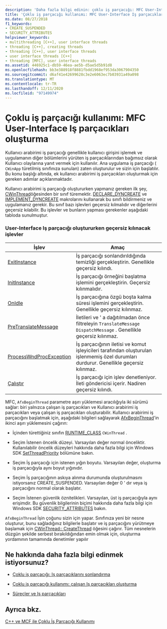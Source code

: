 ```yaml
---
description: 'Daha fazla bilgi edinin: çoklu iş parçacığı: MFC User-Interface Iş parçacıkları oluşturma'
title: 'Çoklu iş parçacığı kullanımı: MFC User-Interface Iş parçacıkları oluşturma'
ms.date: 08/27/2018
f1_keywords:
- CREATE_SUSPENDED
- SECURITY_ATTRIBUTES
helpviewer_keywords:
- multithreading [C++], user interface threads
- threading [C++], creating threads
- threading [C++], user interface threads
- user interface threads [C++]
- threading [MFC], user interface threads
ms.assetid: 446925c1-db59-46ea-ae5b-d5ae5d5b91d8
ms.openlocfilehash: bb3e388918f8881fbdd1968ef953da3067904350
ms.sourcegitcommit: d6af41e42699628c3e2e6063ec7b03931a49a098
ms.translationtype: MT
ms.contentlocale: tr-TR
ms.lasthandoff: 12/11/2020
ms.locfileid: "97149974"
---
```

# <a name="multithreading-creating-mfc-user-interface-threads"></a>Çoklu iş parçacığı kullanımı: MFC User-Interface Iş parçacıkları oluşturma

Kullanıcı arabirimi iş parçacığı genellikle kullanıcı girişini işlemek ve uygulamanın diğer bölümlerini yürüten iş parçacıklarından bağımsız olarak Kullanıcı olaylarına yanıt vermek için kullanılır. Ana uygulama iş parçacığı ( `CWinApp` türetilmiş sınıfınıza sunulan) zaten oluşturulur ve sizin için başlatılır. Bu konu başlığı altında, ek kullanıcı arabirimi iş parçacıkları oluşturmak için gereken adımlar açıklanmaktadır.

Kullanıcı arabirimi iş parçacığı oluştururken yapmanız gereken ilk şey, [CWinThread](../mfc/reference/cwinthread-class.md)öğesinden bir sınıf türemektir. [DECLARE_DYNCREATE](../mfc/reference/run-time-object-model-services.md#declare_dyncreate) ve [IMPLEMENT_DYNCREATE](../mfc/reference/run-time-object-model-services.md#implement_dyncreate) makrolarını kullanarak bu sınıfı bildirmeniz ve uygulamanız gerekir. Bu sınıf bazı işlevleri geçersiz kılmalıdır ve diğerlerini geçersiz kılabilir. Bu işlevler ve bunların yapması gerekenler aşağıdaki tabloda sunulmuştur.

### <a name="functions-to-override-when-creating-a-user-interface-thread"></a>User-Interface Iş parçacığı oluştururken geçersiz kılınacak işlevler

|İşlev|Amaç|
|--------------|-------------|
|[ExitInstance](../mfc/reference/cwinthread-class.md#exitinstance)|İş parçacığı sonlandırıldığında temizliği gerçekleştirin. Genellikle geçersiz kılındı.|
|[InitInstance](../mfc/reference/cwinthread-class.md#initinstance)|İş parçacığı örneğini başlatma işlemini gerçekleştirin. Geçersiz kılınmalıdır.|
|[OnIdle](../mfc/reference/cwinthread-class.md#onidle)|İş parçacığına özgü boşta kalma süresi işlemini gerçekleştirin. Genellikle geçersiz kılınmaz.|
|[PreTranslateMessage](../mfc/reference/cwinthread-class.md#pretranslatemessage)|İletileri ve ' a dağıtılmadan önce filtreleyin `TranslateMessage` `DispatchMessage` . Genellikle geçersiz kılınmaz.|
|[ProcessWndProcException](../mfc/reference/cwinthread-class.md#processwndprocexception)|İş parçacığının iletisi ve komut işleyicileri tarafından oluşturulan işlenmemiş özel durumları durdurur. Genellikle geçersiz kılınmaz.|
|[Çalıştır](../mfc/reference/cwinthread-class.md#run)|İş parçacığı için işlev denetleniyor. İleti göndericisi içerir. Nadiren geçersiz kılındı.|

MFC, `AfxBeginThread` parametre aşırı yüklemesi aracılığıyla iki sürümü sağlar: biri yalnızca çalışan iş parçacıkları ve Kullanıcı arabirimi iş parçacıkları veya çalışan iş parçacıkları oluşturabilir. Kullanıcı arabirimi iş parçacığını başlatmak için, aşağıdaki bilgileri sağlayarak [AfxBeginThread](../mfc/reference/application-information-and-management.md#afxbeginthread)'in ikinci aşırı yüklemesini çağırın:

- İçinden türettiğiniz sınıfın [RUNTIME_CLASS](../mfc/reference/run-time-object-model-services.md#runtime_class) `CWinThread` .

- Seçim İstenen öncelik düzeyi. Varsayılan değer normal önceliktir. Kullanılabilir öncelik düzeyleri hakkında daha fazla bilgi için Windows SDK [SetThreadPriority](/windows/win32/api/processthreadsapi/nf-processthreadsapi-setthreadpriority) bölümüne bakın.

- Seçim İş parçacığı için istenen yığın boyutu. Varsayılan değer, oluşturma iş parçacığıyla aynı boyut yığınıdır.

- Seçim İş parçacığının askıya alınma durumunda oluşturulmasını istiyorsanız CREATE_SUSPENDED. Varsayılan değer 0 ' dır veya iş parçacığını normal olarak başlatır.

- Seçim İstenen güvenlik öznitelikleri. Varsayılan, üst iş parçacığıyla aynı erişimdir. Bu güvenlik bilgilerinin biçimi hakkında daha fazla bilgi için Windows SDK [SECURITY_ATTRIBUTES](/previous-versions/windows/desktop/legacy/aa379560\(v=vs.85\)) bakın.

`AfxBeginThread` İşin çoğunu sizin için yapar. Sınıfınıza yeni bir nesne oluşturur, bunu sağladığınız bilgilerle başlatır ve iş parçacığını yürütmeye başlamak için [CWinThread:: CreateThread](../mfc/reference/cwinthread-class.md#createthread) öğesini çağırır. Tüm nesnelerin düzgün şekilde serbest bırakıldığından emin olmak için, oluşturma yordamının tamamında denetimler yapılır

## <a name="what-do-you-want-to-know-more-about"></a>Ne hakkında daha fazla bilgi edinmek istiyorsunuz?

- [Çoklu iş parçacığı: Iş parçacıklarını sonlandırma](multithreading-terminating-threads.md)

- [Çoklu iş parçacığı kullanımı: çalışan Iş parçacıkları oluşturma](multithreading-creating-worker-threads.md)

- [Süreçler ve Iş parçacıkları](/windows/win32/ProcThread/processes-and-threads)

## <a name="see-also"></a>Ayrıca bkz.

[C++ ve MCF ile Çoklu İş Parçacığı Kullanımı](multithreading-with-cpp-and-mfc.md)
